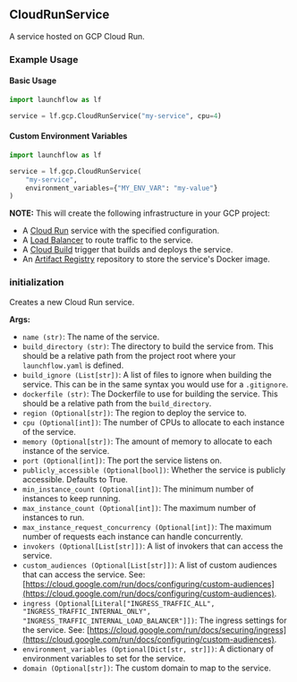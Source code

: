## CloudRunService

A service hosted on GCP Cloud Run.

### Example Usage

#### Basic Usage
```python
import launchflow as lf

service = lf.gcp.CloudRunService("my-service", cpu=4)
```

#### Custom Environment Variables
```python
import launchflow as lf

service = lf.gcp.CloudRunService(
    "my-service",
    environment_variables={"MY_ENV_VAR": "my-value"}
)
```

**NOTE:** This will create the following infrastructure in your GCP project:
- A [Cloud Run](https://cloud.google.com/run) service with the specified configuration.
- A [Load Balancer](https://cloud.google.com/load-balancing) to route traffic to the service.
- A [Cloud Build](https://cloud.google.com/build) trigger that builds and deploys the service.
- An [Artifact Registry](https://cloud.google.com/artifact-registry) repository to store the service's Docker image.

### initialization

Creates a new Cloud Run service.

**Args:**
- `name (str)`: The name of the service.
- `build_directory (str)`: The directory to build the service from. This should be a relative path from the project root where your `launchflow.yaml` is defined.
- `build_ignore (List[str])`: A list of files to ignore when building the service. This can be in the same syntax you would use for a `.gitignore`.
- `dockerfile (str)`: The Dockerfile to use for building the service. This should be a relative path from the `build_directory`.
- `region (Optional[str])`: The region to deploy the service to.
- `cpu (Optional[int])`: The number of CPUs to allocate to each instance of the service.
- `memory (Optional[str])`: The amount of memory to allocate to each instance of the service.
- `port (Optional[int])`: The port the service listens on.
- `publicly_accessible (Optional[bool])`: Whether the service is publicly accessible. Defaults to True.
- `min_instance_count (Optional[int])`: The minimum number of instances to keep running.
- `max_instance_count (Optional[int])`: The maximum number of instances to run.
- `max_instance_request_concurrency (Optional[int])`: The maximum number of requests each instance can handle concurrently.
- `invokers (Optional[List[str]])`: A list of invokers that can access the service.
- `custom_audiences (Optional[List[str]])`: A list of custom audiences that can access the service. See: [https://cloud.google.com/run/docs/configuring/custom-audiences](https://cloud.google.com/run/docs/configuring/custom-audiences).
- `ingress (Optional[Literal["INGRESS_TRAFFIC_ALL", "INGRESS_TRAFFIC_INTERNAL_ONLY", "INGRESS_TRAFFIC_INTERNAL_LOAD_BALANCER"]])`: The ingress settings for the service. See: [https://cloud.google.com/run/docs/securing/ingress](https://cloud.google.com/run/docs/configuring/custom-audiences).
- `environment_variables (Optional[Dict[str, str]])`: A dictionary of environment variables to set for the service.
- `domain (Optional[str])`: The custom domain to map to the service.
